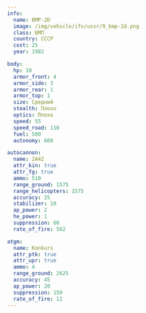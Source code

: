 ```yaml
---
info:
  name: BMP-2D
  image: /img/vehicle/ifv/ussr/9_bmp-2d.png
  class: БМП
  country: СССР
  cost: 25
  year: 1982

body:
  hp: 10
  armor_front: 4
  armor_side: 3
  armor_rear: 1
  armor_top: 1
  size: Средний
  stealth: Плохо
  optics: Плохо
  speed: 55
  speed_road: 110
  fuel: 500
  autonomy: 600

autocannon:
  name: 2A42
  attr_kin: true
  attr_fg: true
  ammo: 510
  range_ground: 1575
  range_helicopters: 1575
  accuracy: 25
  stabilizer: 10
  ap_power: 2
  he_power: 1
  suppression: 60
  rate_of_fire: 562

atgm:
  name: Konkurs
  attr_ptk: true
  attr_upr: true
  ammo: 4
  range_ground: 2625
  accuracy: 45
  ap_power: 20
  suppression: 150
  rate_of_fire: 12
---
```

